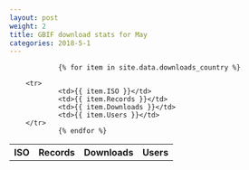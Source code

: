```yaml
---
layout: post
weight: 2
title: GBIF download stats for May
categories: 2018-5-1
---
```


<table>
		<tr>
				<th>ISO</th>
				<th>Records</th>
				<th>Downloads</th>
				<th>Users</th>
		</tr>

				{% for item in site.data.downloads_country %}

		<tr>
				<td>{{ item.ISO }}</td>
				<td>{{ item.Records }}</td>
				<td>{{ item.Downloads }}</td>
				<td>{{ item.Users }}</td>
		</tr>
				{% endfor %}
</table>
